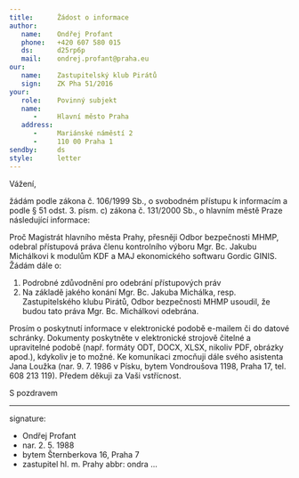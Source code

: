 ```yaml
---
title:      Žádost o informace
author:
   name:    Ondřej Profant
   phone:   +420 607 580 015
   ds:      d25rp6p
   mail:    ondrej.profant@praha.eu
our:
   name:    Zastupitelský klub Pirátů
   sign:    ZK Pha 51/2016
your:
   role:    Povinný subjekt
   name:    
      -     Hlavní město Praha
   address:
      -     Mariánské náměstí 2
      -     110 00 Praha 1
sendby:     ds
style:      letter
---
```


Vážení,

žádám podle zákona č. 106/1999 Sb., o svobodném přístupu k informacím a podle § 51 odst. 3. písm. c) zákona č. 131/2000 Sb., o hlavním městě Praze následující informace:

Proč Magistrát hlavního města Prahy, přesněji Odbor bezpečnosti MHMP, odebral přístupová práva členu kontrolního výboru Mgr. Bc. Jakubu Michálkovi k modulům KDF a MAJ ekonomického softwaru Gordic GINIS. Žádám dále o:

1. Podrobné zdůvodnění pro odebrání přístupových práv
2. Na základě jakého konání Mgr. Bc. Jakuba Michálka, resp. Zastupitelského klubu Pirátů, Odbor bezpečnosti MHMP usoudil, že budou tato práva Mgr. Bc. Michálkovi odebrána.

Prosím o poskytnutí informace v elektronické podobě e-mailem či do datové schránky. Dokumenty poskytněte v elektronické strojově čitelné a upravitelné podobě (např. formáty ODT, DOCX, XLSX, nikoliv PDF, obrázky apod.), kdykoliv je to možné. Ke komunikaci zmocňuji dále svého asistenta Jana Loužka (nar. 9. 7. 1986 v Písku, bytem Vondroušova 1198, Praha 17, tel. 608 213 119). Předem děkuji za Vaši vstřícnost. 

S pozdravem

---
signature: 
  - Ondřej Profant
  - nar. 2. 5. 1988
  - bytem Šternberkova 16, Praha 7
  - zastupitel hl. m. Prahy
abbr:       ondra
...
